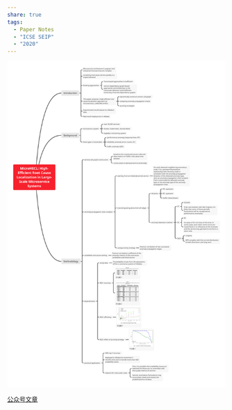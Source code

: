 ```yaml
---
share: true
tags:
  - Paper Notes
  - "ICSE SEIP"
  - "2020"
---
```


![MicroHECL High-Efficient Root Cause Localization i_image_1](../../attachments/MicroHECL%20High-Efficient%20Root%20Cause%20Localization%20i_image_1.svg)

[公众号文章](%E5%85%AC%E4%BC%97%E5%8F%B7%E6%96%87%E7%AB%A0.md)
